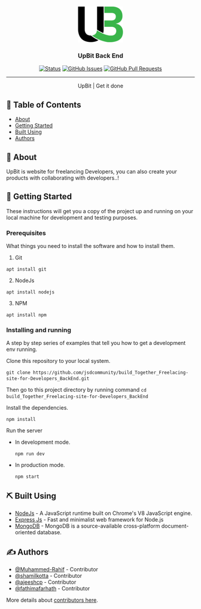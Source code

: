 <p align="center">
  <a href="" rel="noopener">
 <img width="120px" src="https://raw.githubusercontent.com/jsdcommunity/build_Together_Freelacing-site-for-Developers_FrontEnd/boilerplate/public/logo.png" alt="Upbit logo"></a>
</p>

<h3 align="center">UpBit Back End</h3>

<div align="center">

[![Status](https://img.shields.io/badge/status-active-success.svg)](https://github.com/jsdcommunity/build_Together_Freelacing-site-for-Developers_BackEnd)
[![GitHub Issues](https://img.shields.io/github/issues/jsdcommunity/build_Together_Freelacing-site-for-Developers_BackEnd.svg)](https://github.com/jsdcommunity/build_Together_Freelacing-site-for-Developers_BackEnd/issues)
[![GitHub Pull Requests](https://img.shields.io/github/issues-pr/jsdcommunity/build_Together_Freelacing-site-for-Developers_BackEnd.svg)](https://github.com/jsdcommunity/build_Together_Freelacing-site-for-Developers_BackEnd/pulls)

</div>

---

<p align="center">UpBit | Get it done
    <br> 
</p>

## 📝 Table of Contents

- [About](#about)
- [Getting Started](#getting_started)
- [Built Using](#built_using)
- [Authors](#authors)

## 🧐 About <a name = "about"></a>

UpBit is website for freelancing Developers, you can also create your products with collaborating with developers..!

## 🏁 Getting Started <a name = "getting_started"></a>

These instructions will get you a copy of the project up and running on your local machine for development and testing purposes.

### Prerequisites

What things you need to install the software and how to install them.

1. Git

```
apt install git
```

2. NodeJs

```
apt install nodejs
```

3. NPM

```
apt install npm
```

### Installing and running

A step by step series of examples that tell you how to get a development env running.

Clone this repository to your local system.

```
git clone https://github.com/jsdcommunity/build_Together_Freelacing-site-for-Developers_BackEnd.git
```

Then go to this project directory by running command `cd build_Together_Freelacing-site-for-Developers_BackEnd`

Install the dependencies.

```
npm install
```

Run the server

- In development mode.

  ```
  npm run dev
  ```

- In production mode.

  ```
  npm start
  ```

## ⛏️ Built Using <a name = "built_using"></a>

- [NodeJs](https://nodejs.org/en/) - A JavaScript runtime built on Chrome's V8 JavaScript engine.
- [Express Js](https://expressjs.com/) - Fast and minimalist web framework for Node.js
- [MongoDB](https://www.mongodb.com/) - MongoDB is a source-available cross-platform document-oriented database.

## ✍️ Authors <a name = "authors"></a>

- [@Muhammed-Rahif](https://github.com/Muhammed-Rahif) - Contributor
- [@shamilkotta](https://github.com/shamilkotta) - Contributor
- [@ajeeshcp](https://github.com/ajeeshcp) - Contributor
- [@fathimafarhath](https://github.com/fathimafarhath) - Contributor

More details about [contributors here](https://github.com/jsdcommunity/build_Together_Freelacing-site-for-Developers_BackEnd/contributors).

